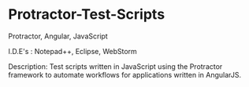 # Protractor-Test-Scripts

Protractor, Angular, JavaScript

I.D.E's : Notepad++, Eclipse, WebStorm

Description: Test scripts written in JavaScript using the Protractor framework to automate workflows for applications written in AngularJS.

